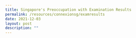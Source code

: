 ```yaml
---
title: Singapore's Preoccupation with Examination Results
permalink: /resources/connexionsg/examresults
date: 2021-12-03
layout: post
description: ""
---
```

